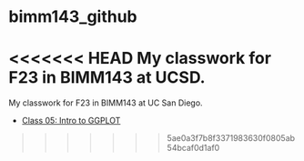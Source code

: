 # bimm143_github
<<<<<<< HEAD
My classwork for F23 in BIMM143 at UCSD. 
=======
My classwork for F23 in BIMM143 at UC San Diego.


- [Class 05: Intro to GGPLOT]()
>>>>>>> 5ae0a3f7b8f3371983630f0805ab54bcaf0d1af0
